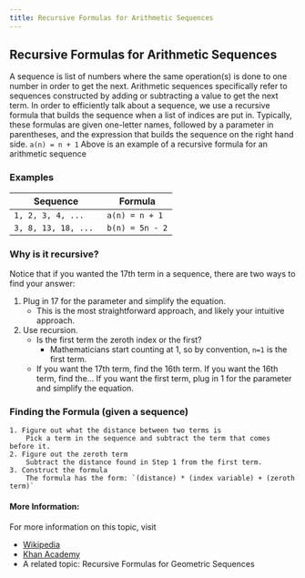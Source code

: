 ```yaml
---
title: Recursive Formulas for Arithmetic Sequences
---
```

## Recursive Formulas for Arithmetic Sequences
<!-- The article goes here, in GitHub-flavored Markdown. Feel free to add YouTube videos, images, and CodePen/JSBin embeds  -->
A sequence is list of numbers where the same operation(s) is done to one number in order to get the next. Arithmetic sequences specifically
refer to sequences constructed by adding or subtracting a value to get the next term. In order to efficiently talk about a sequence, we
use a recursive formula that builds the sequence when a list of indices are put in. Typically, these formulas are given one-letter names, followed by a parameter in parentheses, and the expression that builds the sequence on the right hand side.
`a(n) = n + 1`
Above is an example of a recursive formula for an arithmetic sequence 
### Examples
Sequence | Formula
---------|---------
`1, 2, 3, 4, ... ` | `a(n) = n + 1`
`3, 8, 13, 18, ... ` | `b(n) = 5n - 2`

### Why is it recursive?
Notice that if you wanted the 17th term in a sequence, there are two ways to find your answer:
1. Plug in 17 for the parameter and simplify the equation.
    - This is the most straightforward approach, and likely your intuitive approach.
2. Use recursion.
    - Is the first term the zeroth index or the first?
      - Mathematicians start counting at 1, so by convention, `n=1` is the first term.
    - If you want the 17th term, find the 16th term. If you want the 16th term, find the... If you want the first term, plug in 1 for the 
  parameter and simplify the equation.

### Finding the Formula (given a sequence)
    1. Figure out what the distance between two terms is
        Pick a term in the sequence and subtract the term that comes before it. 
    2. Figure out the zeroth term
        Subtract the distance found in Step 1 from the first term.
    3. Construct the formula
        The formula has the form: `(distance) * (index variable) + (zeroth term)`

#### More Information:
<!-- Please add any articles you think might be helpful to read before writing the article -->
For more information on this topic, visit
- [Wikipedia](https://en.wikipedia.org/wiki/Arithmetic_progression)
- [Khan Academy](https://www.khanacademy.org/math/algebra/sequences/introduction-to-arithmetic-squences/v/arithmetic-sequences)
- A related topic: Recursive Formulas for Geometric Sequences[]()
